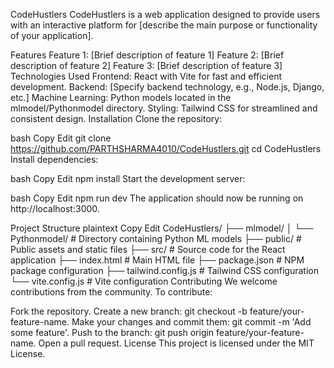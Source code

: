 CodeHustlers
CodeHustlers is a web application designed to provide users with an interactive platform for [describe the main purpose or functionality of your application].

Features
Feature 1: [Brief description of feature 1]
Feature 2: [Brief description of feature 2]
Feature 3: [Brief description of feature 3]
Technologies Used
Frontend: React with Vite for fast and efficient development.
Backend: [Specify backend technology, e.g., Node.js, Django, etc.]
Machine Learning: Python models located in the mlmodel/Pythonmodel directory.
Styling: Tailwind CSS for streamlined and consistent design.
Installation
Clone the repository:

bash
Copy
Edit
git clone https://github.com/PARTHSHARMA4010/CodeHustlers.git
cd CodeHustlers
Install dependencies:

bash
Copy
Edit
npm install
Start the development server:

bash
Copy
Edit
npm run dev
The application should now be running on http://localhost:3000.

Project Structure
plaintext
Copy
Edit
CodeHustlers/
├── mlmodel/
│   └── Pythonmodel/       # Directory containing Python ML models
├── public/                # Public assets and static files
├── src/                   # Source code for the React application
├── index.html             # Main HTML file
├── package.json           # NPM package configuration
├── tailwind.config.js     # Tailwind CSS configuration
└── vite.config.js         # Vite configuration
Contributing
We welcome contributions from the community. To contribute:

Fork the repository.
Create a new branch: git checkout -b feature/your-feature-name.
Make your changes and commit them: git commit -m 'Add some feature'.
Push to the branch: git push origin feature/your-feature-name.
Open a pull request.
License
This project is licensed under the MIT License.

